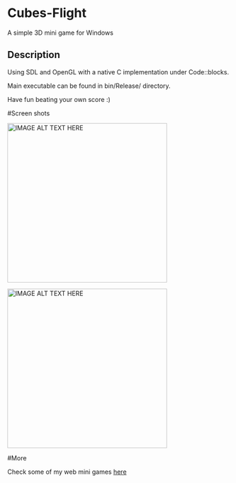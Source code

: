 # Cubes-Flight
A simple 3D mini game for Windows

## Description
Using SDL and OpenGL with a native C implementation under Code::blocks.

Main executable can be found in bin/Release/ directory.

Have fun beating your own score :)

#Screen shots

<img src="http://sdz-upload.s3.amazonaws.com/prod/upload/0110.jpg" 
alt="IMAGE ALT TEXT HERE" width="360"/>

<img src="http://sdz-upload.s3.amazonaws.com/prod/upload/027.jpg" 
alt="IMAGE ALT TEXT HERE" width="360"/>

#More

Check some of my web mini games <a href="http://centraledev.com/games.php">here</a>
